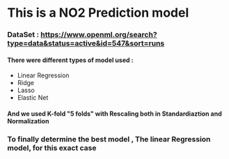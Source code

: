 # This is a NO2 Prediction model

### DataSet :  https://www.openml.org/search?type=data&status=active&id=547&sort=runs

#### There were different types of model used : 
*  Linear Regression
*  Ridge
*  Lasso
*  Elastic Net

#### And we used K-fold "5 folds" with Rescaling both in Standardiaztion and Normalization

### To finally determine the best model , The linear Regression model, for this exact case
